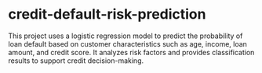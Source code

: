 # credit-default-risk-prediction
This project uses a logistic regression model to predict the probability of loan default based on customer characteristics such as age, income, loan amount, and credit score. It analyzes risk factors and provides classification results to support credit decision-making.
